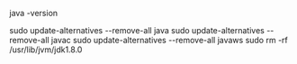 
java -version

sudo update-alternatives --remove-all java
sudo update-alternatives --remove-all javac
sudo update-alternatives --remove-all javaws
sudo rm -rf /usr/lib/jvm/jdk1.8.0
